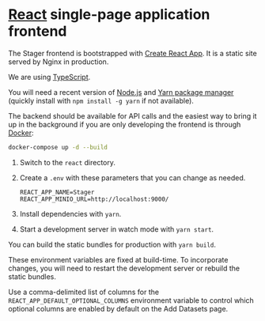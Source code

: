 # [React](https://reactjs.org/) single-page application frontend

The Stager frontend is bootstrapped with [Create React App](https://create-react-app.dev/).
It is a static site served by Nginx in production.

We are using [TypeScript](https://www.typescriptlang.org/docs).

You will need a recent version of [Node.js](https://nodejs.org) and
[Yarn package manager](https://yarnpkg.com/getting-started) (quickly install
with `npm install -g yarn` if not available).

The backend should be available for API calls and the easiest way to bring it
up in the background if you are only developing the frontend is through
[Docker](https://github.com/ccmbioinfo/stager/blob/master/docs/docker.md):

```bash
docker-compose up -d --build
```

1. Switch to the `react` directory.
1. Create a `.env` with these parameters that you can change as needed.

   ```
   REACT_APP_NAME=Stager
   REACT_APP_MINIO_URL=http://localhost:9000/
   ```

1. Install dependencies with `yarn`.
1. Start a development server in watch mode with `yarn start`.

You can build the static bundles for production with `yarn build`.

These environment variables are fixed at build-time. To incorporate changes, you
will need to restart the development server or rebuild the static bundles.

Use a comma-delimited list of columns for the `REACT_APP_DEFAULT_OPTIONAL_COLUMNS`
environment variable to control which optional columns are enabled by default on
the Add Datasets page.
